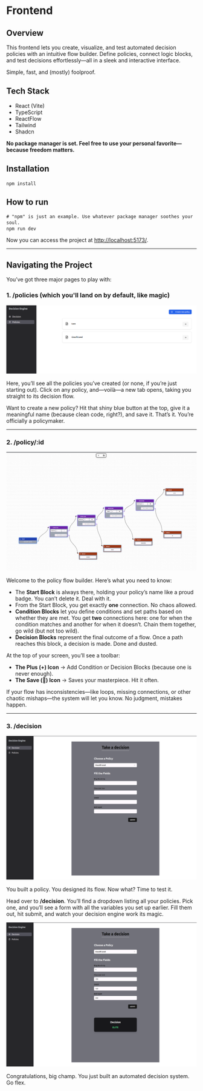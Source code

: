 # **Frontend**

## Overview
This frontend lets you create, visualize, and test automated decision policies with an intuitive flow builder. Define policies, connect logic blocks, and test decisions effortlessly—all in a sleek and interactive interface.

Simple, fast, and (mostly) foolproof. 

## Tech Stack

- React (Vite)
- TypeScript
- ReactFlow
- Tailwind
- Shadcn

**No package manager is set. Feel free to use your personal favorite—because freedom matters.**

## Installation
```shell
npm install
```

## How to run
```shell
# "npm" is just an example. Use whatever package manager soothes your soul.
npm run dev
```

Now you can access the project at [http://localhost:5173/](http://localhost:5173/).

---

## Navigating the Project

You’ve got three major pages to play with:

### **1. /policies (which you'll land on by default, like magic)**

![Policies List](./assets/policies_list.png)

Here, you’ll see all the policies you’ve created (or none, if you’re just starting out). Click on any policy, and—voilà—a new tab opens, taking you straight to its decision flow.

Want to create a new policy? Hit that shiny blue button at the top, give it a meaningful name (because clean code, right?), and save it. That’s it. You’re officially a policymaker.

---

### **2. /policy/:id**

![Policy Flow](./assets/policy_flow.png)

Welcome to the policy flow builder. Here’s what you need to know:

- The **Start Block** is always there, holding your policy’s name like a proud badge. You can’t delete it. Deal with it.
- From the Start Block, you get exactly **one** connection. No chaos allowed.
- **Condition Blocks** let you define conditions and set paths based on whether they are met. You get **two** connections here: one for when the condition matches and another for when it doesn’t. Chain them together, go wild (but not too wild).
- **Decision Blocks** represent the final outcome of a flow. Once a path reaches this block, a decision is made. Done and dusted.

At the top of your screen, you’ll see a toolbar:
- **The Plus (+) Icon** → Add Condition or Decision Blocks (because one is never enough).
- **The Save (💾) Icon** → Saves your masterpiece. Hit it often.

If your flow has inconsistencies—like loops, missing connections, or other chaotic mishaps—the system will let you know. No judgment, mistakes happen.

---

### **3. /decision**

![Decision](./assets/decision.png)

You built a policy. You designed its flow. Now what? Time to test it.

Head over to **/decision**. You’ll find a dropdown listing all your policies. Pick one, and you’ll see a form with all the variables you set up earlier. Fill them out, hit submit, and watch your decision engine work its magic.

![Decision Result](./assets/decision_result.png)

Congratulations, big champ. You just built an automated decision system. Go flex.

